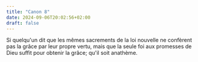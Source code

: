 ```yaml
---
title: "Canon 8"
date: 2024-09-06T20:02:56+02:00
draft: false
---
```



Si quelqu'un dit que les mêmes sacrements de la loi nouvelle ne confèrent pas la grâce par leur propre vertu, mais que la seule foi aux promesses de Dieu suffit pour obtenir la grâce; qu'il soit anathème.
